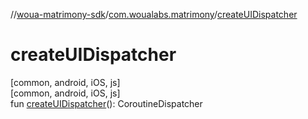 //[woua-matrimony-sdk](../../index.md)/[com.woualabs.matrimony](index.md)/[createUIDispatcher](create-u-i-dispatcher.md)

# createUIDispatcher

[common, android, iOS, js]\
[common, android, iOS, js]\
fun [createUIDispatcher](create-u-i-dispatcher.md)(): CoroutineDispatcher

